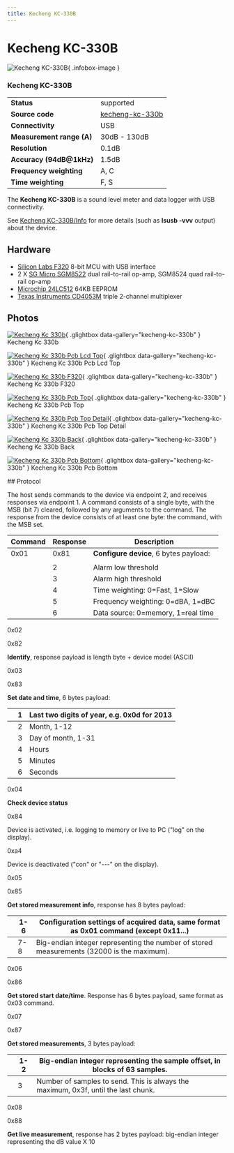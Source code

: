 ```yaml
---
title: Kecheng KC-330B
---
```


# Kecheng KC-330B

<div class="infobox" markdown>

![Kecheng KC-330B](./img/Kecheng_KC-330B.jpg){ .infobox-image }

### Kecheng KC-330B

| | |
|---|---|
| **Status** | supported |
| **Source code** | [kecheng-kc-330b](https://github.com/OpenTraceLab/OpenTraceCapture/tree/main/src/hardware/kecheng-kc-330b) |
| **Connectivity** | USB |
| **Measurement range (A)** | 30dB - 130dB |
| **Resolution** | 0.1dB |
| **Accuracy (94dB@1kHz)** | 1.5dB |
| **Frequency weighting** | A, C |
| **Time weighting** | F, S |

</div>

The **Kecheng KC-330B** is a sound level meter and data logger with USB connectivity.

See [Kecheng KC-330B/Info](https://sigrok.org/wiki/Kecheng_KC-330B/Info) for more details (such as **lsusb -vvv** output) about the device.

## Hardware
- [Silicon Labs F320](http://www.silabs.com/Support%20Documents/TechnicalDocs/C8051F32x.pdf) 8-bit MCU with USB interface
- 2 X [SG Micro SGM8522](http://www.sg-micro.com/f/productparticular.aspx?pid=60) dual rail-to-rail op-amp, SGM8524 quad rail-to-rail op-amp
- [Microchip 24LC512](http://www.microchip.com/wwwproducts/Devices.aspx?dDocName=en010828) 64KB EEPROM
- [Texas Instruments CD4053M](http://www.ti.com/product/cd4053b) triple 2-channel multiplexer

## Photos

<div class="photo-grid" markdown>

[![Kecheng Kc 330b](./img/Kecheng_KC-330B.jpg)](./img/Kecheng_KC-330B.png "Kecheng Kc 330b"){ .glightbox data-gallery="kecheng-kc-330b" }
<span class="caption">Kecheng Kc 330b</span>

[![Kecheng Kc 330b Pcb Lcd Top](./img/Kecheng_KC-330B_PCB_LCD_top.jpg)](./img/Kecheng_KC-330B_PCB_LCD_top.jpg "Kecheng Kc 330b Pcb Lcd Top"){ .glightbox data-gallery="kecheng-kc-330b" }
<span class="caption">Kecheng Kc 330b Pcb Lcd Top</span>

[![Kecheng Kc 330b F320](./img/Kecheng_KC-330B_F320.jpg)](./img/Kecheng_KC-330B_F320.jpg "Kecheng Kc 330b F320"){ .glightbox data-gallery="kecheng-kc-330b" }
<span class="caption">Kecheng Kc 330b F320</span>

[![Kecheng Kc 330b Pcb Top](./img/Kecheng_KC-330B_PCB_top.jpg)](./img/Kecheng_KC-330B_PCB_top.jpg "Kecheng Kc 330b Pcb Top"){ .glightbox data-gallery="kecheng-kc-330b" }
<span class="caption">Kecheng Kc 330b Pcb Top</span>

[![Kecheng Kc 330b Pcb Top Detail](./img/Kecheng_KC-330B_PCB_top_detail.jpg)](./img/Kecheng_KC-330B_PCB_top_detail.jpg "Kecheng Kc 330b Pcb Top Detail"){ .glightbox data-gallery="kecheng-kc-330b" }
<span class="caption">Kecheng Kc 330b Pcb Top Detail</span>

[![Kecheng Kc 330b Back](./img/Kecheng_KC-330B_back.jpg)](./img/Kecheng_KC-330B_back.png "Kecheng Kc 330b Back"){ .glightbox data-gallery="kecheng-kc-330b" }
<span class="caption">Kecheng Kc 330b Back</span>

[![Kecheng Kc 330b Pcb Bottom](./img/Kecheng_KC-330B_PCB_bottom.jpg)](./img/Kecheng_KC-330B_PCB_bottom.jpg "Kecheng Kc 330b Pcb Bottom"){ .glightbox data-gallery="kecheng-kc-330b" }
<span class="caption">Kecheng Kc 330b Pcb Bottom</span>

</div>
## Protocol

The host sends commands to the device via endpoint 2, and receives responses via endpoint 1. A command consists of a single byte, with the MSB (bit 7) cleared, followed by any arguments to the command. The response from the device consists of at least one byte: the command, with the MSB set.

| Command | Response | Description |
|---|---|---|
| 0x01 | 0x81 | **Configure device**, 6 bytes payload: |
|  |  |  | 1 | Sample interval 0-6, representing 125ms, 500ms, 1s, 2s, 5s, 10s, 60s respectively. |
|  | 2 | Alarm low threshold |
|  | 3 | Alarm high threshold |
|  | 4 | Time weighting: 0=Fast, 1=Slow |
|  | 5 | Frequency weighting: 0=dBA, 1=dBC |
|  | 6 | Data source: 0=memory, 1=real time |

0x02

0x82

**Identify**, response payload is length byte + device model (ASCII)

0x03

0x83

**Set date and time**, 6 bytes payload:

|  | 1 | Last two digits of year, e.g. 0x0d for 2013 |
|---|---|---|
|  | 2 | Month, 1-12 |
|  | 3 | Day of month, 1-31 |
|  | 4 | Hours |
|  | 5 | Minutes |
|  | 6 | Seconds |

0x04

**Check device status**

0x84

Device is activated, i.e. logging to memory or live to PC ("log" on the display).

0xa4

Device is deactivated ("con" or "---" on the display).

0x05

0x85

**Get stored measurement info**, response has 8 bytes payload:

|  | 1-6 | Configuration settings of acquired data, same format as 0x01 command (except 0x11...) |
|---|---|---|
|  | 7-8 | Big-endian integer representing the number of stored measurements (32000 is the maximum). |

0x06

0x86

**Get stored start date/time**. Response has 6 bytes payload, same format as 0x03 command.

0x07

0x87

**Get stored measurements**, 3 bytes payload:

|  | 1-2 | Big-endian integer representing the sample offset, in blocks of 63 samples. |
|---|---|---|
|  | 3 | Number of samples to send. This is always the maximum, 0x3f, until the last chunk. |

0x08

0x88

**Get live measurement**, response has 2 bytes payload: big-endian integer representing the dB value X 10

